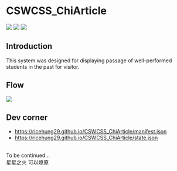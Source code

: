 # CSWCSS_ChiArticle

![](https://img.shields.io/github/stars/ricehung29/CSWCSS_ChiArticle.svg) 
![](https://img.shields.io/github/forks/ricehung29/CSWCSS_ChiArticle.svg) 
![](https://img.shields.io/github/issues/ricehung29/CSWCSS_ChiArticle.svg) 

## Introduction 
  This system was designed for displaying passage of well-performed students in the past for visitor.
  
## Flow
<img src="https://raw.githubusercontent.com/ricehung29/CSWCSS_ChiArticle/main/flow.jpg" ></img>

## Dev corner
- https://ricehung29.github.io/CSWCSS_ChiArticle/manifest.json
- https://ricehung29.github.io/CSWCSS_ChiArticle/state.json

<br>
To be continued...
<br>
星星之火 可以燎原
